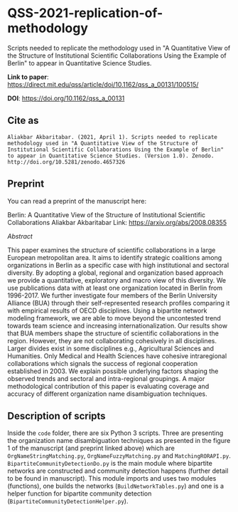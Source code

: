 # QSS-2021-replication-of-methodology
Scripts needed to replicate the methodology used in "A Quantitative View of the Structure of Institutional Scientific Collaborations Using the Example of Berlin" to appear in Quantitative Science Studies.

**Link to paper**: https://direct.mit.edu/qss/article/doi/10.1162/qss_a_00131/100515/

**DOI**: https://doi.org/10.1162/qss_a_00131

## Cite as

`Aliakbar Akbaritabar. (2021, April 1). Scripts needed to replicate methodology used in "A Quantitative View of the Structure of Institutional Scientific Collaborations Using the Example of Berlin" to appear in Quantitative Science Studies. (Version 1.0). Zenodo. http://doi.org/10.5281/zenodo.4657326`

## Preprint
You can read a preprint of the manuscript here:

Berlin: A Quantitative View of the Structure of Institutional Scientific Collaborations
Aliakbar Akbaritabar
Link: https://arxiv.org/abs/2008.08355

*Abstract*

This paper examines the structure of scientific collaborations in a large European metropolitan area. It aims to identify strategic coalitions among organizations in Berlin as a specific case with high institutional and sectoral diversity. By adopting a global, regional and organization based approach we provide a quantitative, exploratory and macro view of this diversity. We use publications data with at least one organization located in Berlin from 1996-2017. We further investigate four members of the Berlin University Alliance (BUA) through their self-represented research profiles comparing it with empirical results of OECD disciplines. Using a bipartite network modeling framework, we are able to move beyond the uncontested trend towards team science and increasing internationalization. Our results show that BUA members shape the structure of scientific collaborations in the region. However, they are not collaborating cohesively in all disciplines. Larger divides exist in some disciplines e.g., Agricultural Sciences and Humanities. Only Medical and Health Sciences have cohesive intraregional collaborations which signals the success of regional cooperation established in 2003. We explain possible underlying factors shaping the observed trends and sectoral and intra-regional groupings. A major methodological contribution of this paper is evaluating coverage and accuracy of different organization name disambiguation techniques.

## Description of scripts
Inside the `code` folder, there are six Python 3 scripts. Three are presenting the organization name disambiguation techniques as presented in the figure 1 of the manuscript (and preprint linked above) which are `OrgNameStringMatching.py`, `OrgNameFuzzyMatching.py` and `MatchingRORAPI.py`. `BipartiteCommunityDetectionDo.py` is the main module where bipartite networks are constructed and community detection happens (further detail to be found in manuscript). This module imports and uses two modules (functions), one builds the networks (`BuildNetworkTables.py`) and one is a helper function for bipartite community detection (`BipartiteCommunityDetectionHelper.py`).
